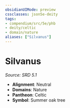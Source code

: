 ```yaml
---
obsidianUIMode: preview
cssclasses: json5e-deity
tags:
- compendium/src/5e/phb
- deity/celtic
- domain/nature
aliases: ["Silvanus"]
---
```

# Silvanus
*Source: SRD 5.1* 

- **Alignment**: Neutral
- **Domains**: Nature
- **Pantheon**: Celtic
- **Symbol**: Summer oak tree